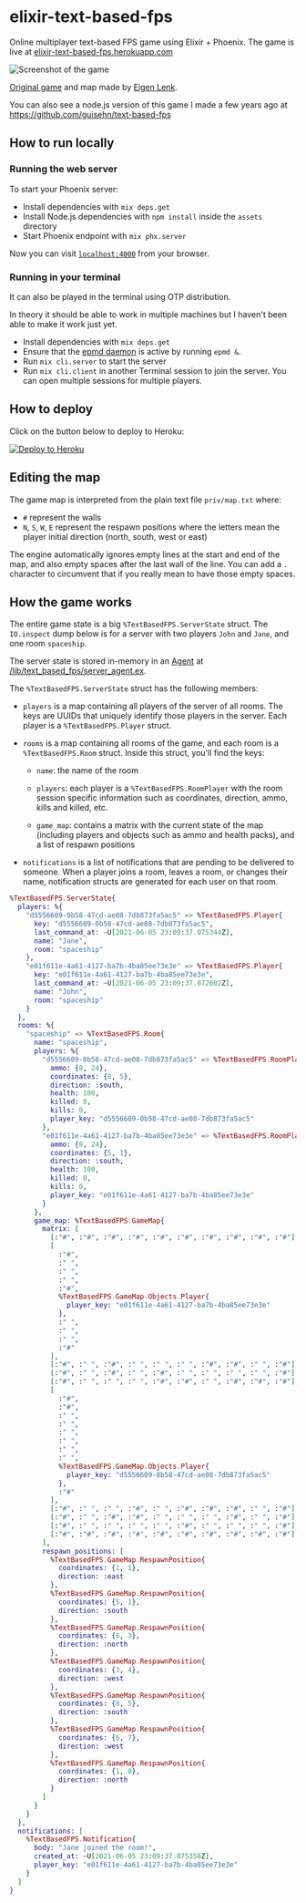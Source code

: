 # elixir-text-based-fps

Online multiplayer text-based FPS game using Elixir + Phoenix. The game is live at [elixir-text-based-fps.herokuapp.com](https://elixir-text-based-fps.herokuapp.com/)

![Screenshot of the game](misc/screenshot.png)

[Original game](http://eigen.pri.ee/shooter/) and map made by [Eigen Lenk](http://eigen.pri.ee/).

You can also see a node.js version of this game I made a few years ago at https://github.com/guisehn/text-based-fps

## How to run locally

### Running the web server

To start your Phoenix server:

  * Install dependencies with `mix deps.get`
  * Install Node.js dependencies with `npm install` inside the `assets` directory
  * Start Phoenix endpoint with `mix phx.server`

Now you can visit [`localhost:4000`](http://localhost:4000) from your browser.

### Running in your terminal

It can also be played in the terminal using OTP distribution.

In theory it should be able to work in multiple machines but I haven't been able to make it work just yet.

  * Install dependencies with `mix deps.get`
  * Ensure that the [epmd daemon](https://erlang.org/doc/man/epmd.html) is active by running `epmd &`.
  * Run `mix cli.server` to start the server
  * Run `mix cli.client` in another Terminal session to join the server. You can open multiple sessions for multiple players.

## How to deploy

Click on the button below to deploy to Heroku:

[![Deploy to Heroku](https://www.herokucdn.com/deploy/button.svg)](https://heroku.com/deploy?template=https://github.com/guisehn/elixir-text-based-fps)

## Editing the map

The game map is interpreted from the plain text file `priv/map.txt` where:

- `#` represent the walls
- `N`, `S`, `W`, `E` represent the respawn positions where the letters mean the player initial direction (north, south, west or east)

The engine automatically ignores empty lines at the start and end of the map, and also empty spaces after the last wall of the line. You can add a `.` character to circumvent that if you really mean to have those empty spaces.

## How the game works

The entire game state is a big `%TextBasedFPS.ServerState` struct. The `IO.inspect` dump below is for a server with two players `John` and `Jane`, and one room `spaceship`.

The server state is stored in-memory in an [Agent](https://hexdocs.pm/elixir/1.12/Agent.html) at [/lib/text_based_fps/server_agent.ex](/lib/text_based_fps/server_agent.ex).

The `%TextBasedFPS.ServerState` struct has the following members:

  * `players` is a map containing all players of the server of all rooms. The keys are UUIDs that uniquely identify those players in the server. Each player is a `%TextBasedFPS.Player` struct.

  * `rooms` is a map containing all rooms of the game, and each room is a `%TextBasedFPS.Room` struct. Inside this struct, you'll find the keys: 
  
    * `name`: the name of the room

    * `players`: each player is a `%TextBasedFPS.RoomPlayer` with the room session specific information such as coordinates, direction, ammo, kills and killed, etc.

    * `game_map`: contains a matrix with the current state of the map (including players and objects such as ammo and health packs), and a list of respawn positions

  * `notifications` is a list of notifications that are pending to be delivered to someone. When a player joins a room, leaves a room, or changes their name, notification structs are generated for each user on that room.

```elixir
%TextBasedFPS.ServerState{
  players: %{
    "d5556609-0b58-47cd-ae08-7db873fa5ac5" => %TextBasedFPS.Player{
      key: "d5556609-0b58-47cd-ae08-7db873fa5ac5",
      last_command_at: ~U[2021-06-05 23:09:37.075344Z],
      name: "Jane",
      room: "spaceship"
    },
    "e01f611e-4a61-4127-ba7b-4ba85ee73e3e" => %TextBasedFPS.Player{
      key: "e01f611e-4a61-4127-ba7b-4ba85ee73e3e",
      last_command_at: ~U[2021-06-05 23:09:37.072602Z],
      name: "John",
      room: "spaceship"
    }
  },
  rooms: %{
    "spaceship" => %TextBasedFPS.Room{
      name: "spaceship",
      players: %{
        "d5556609-0b58-47cd-ae08-7db873fa5ac5" => %TextBasedFPS.RoomPlayer{
          ammo: {8, 24},
          coordinates: {8, 5},
          direction: :south,
          health: 100,
          killed: 0,
          kills: 0,
          player_key: "d5556609-0b58-47cd-ae08-7db873fa5ac5"
        },
        "e01f611e-4a61-4127-ba7b-4ba85ee73e3e" => %TextBasedFPS.RoomPlayer{
          ammo: {8, 24},
          coordinates: {5, 1},
          direction: :south,
          health: 100,
          killed: 0,
          kills: 0,
          player_key: "e01f611e-4a61-4127-ba7b-4ba85ee73e3e"
        }
      },
      game_map: %TextBasedFPS.GameMap{
        matrix: [
          [:"#", :"#", :"#", :"#", :"#", :"#", :"#", :"#", :"#", :"#"],
          [
            :"#",
            :" ",
            :" ",
            :" ",
            :"#",
            %TextBasedFPS.GameMap.Objects.Player{
              player_key: "e01f611e-4a61-4127-ba7b-4ba85ee73e3e"
            },
            :" ",
            :" ",
            :" ",
            :"#"
          ],
          [:"#", :" ", :"#", :" ", :" ", :" ", :"#", :"#", :" ", :"#"],
          [:"#", :" ", :"#", :" ", :"#", :" ", :" ", :" ", :" ", :"#"],
          [:"#", :" ", :" ", :" ", :"#", :"#", :" ", :"#", :"#", :"#"],
          [
            :"#",
            :"#",
            :" ",
            :" ",
            :" ",
            :" ",
            :" ",
            :" ",
            %TextBasedFPS.GameMap.Objects.Player{
              player_key: "d5556609-0b58-47cd-ae08-7db873fa5ac5"
            },
            :"#"
          ],
          [:"#", :" ", :" ", :"#", :" ", :"#", :"#", :"#", :" ", :"#"],
          [:"#", :" ", :"#", :"#", :" ", :" ", :" ", :"#", :" ", :"#"],
          [:"#", :" ", :" ", :" ", :" ", :"#", :" ", :" ", :" ", :"#"],
          [:"#", :"#", :"#", :"#", :"#", :"#", :"#", :"#", :"#", :"#"]
        ],
        respawn_positions: [
          %TextBasedFPS.GameMap.RespawnPosition{
            coordinates: {1, 1},
            direction: :east
          },
          %TextBasedFPS.GameMap.RespawnPosition{
            coordinates: {5, 1},
            direction: :south
          },
          %TextBasedFPS.GameMap.RespawnPosition{
            coordinates: {8, 3},
            direction: :north
          },
          %TextBasedFPS.GameMap.RespawnPosition{
            coordinates: {3, 4},
            direction: :west
          },
          %TextBasedFPS.GameMap.RespawnPosition{
            coordinates: {8, 5},
            direction: :south
          },
          %TextBasedFPS.GameMap.RespawnPosition{
            coordinates: {6, 7},
            direction: :west
          },
          %TextBasedFPS.GameMap.RespawnPosition{
            coordinates: {1, 8},
            direction: :north
          }
        ]
      }
    }
  },
  notifications: [
    %TextBasedFPS.Notification{
      body: "Jane joined the room!",
      created_at: ~U[2021-06-05 23:09:37.075358Z],
      player_key: "e01f611e-4a61-4127-ba7b-4ba85ee73e3e"
    }
  ]
}
```
